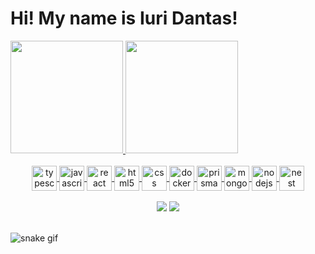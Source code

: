 <h1> Hi! My name is Iuri Dantas! </h1>

<div>
    <a href="https://github.com/iuridantas">
  <img height="180em" src="https://github-readme-stats.vercel.app/api?username=iuridantas&show_icons=true&theme=dracula"/>
  <img height="180em" src="https://github-readme-stats.vercel.app/api/top-langs/?username=iuridantas&layout=compact&theme=dracula"/>
</div>

 <br>
<div  align="center"> 
<div>
    <img align="center" height="40" width="40" alt="typescript" src="https://cdn-icons-png.flaticon.com/512/5968/5968381.png" />
    <img align="center" height="40" width="40" alt="javascript" src="https://cdn-icons-png.flaticon.com/512/5968/5968292.png" />
    <img align="center" height="40" width="40" alt="react" src="https://cdn-icons-png.flaticon.com/512/1126/1126012.png" />
    <img align="center" height="40" width="40" alt="html5" src="https://cdn-icons-png.flaticon.com/512/174/174854.png" />
    <img align="center" height="40" width="40" alt="css" src="https://cdn-icons-png.flaticon.com/512/732/732190.png" />
    <img align="center" height="40" width="40" alt="docker" src="https://cdn-icons-png.flaticon.com/512/5969/5969059.png" />
    <img align="center" height="40" width="40" alt="prisma" src="https://cdn.icon-icons.com/icons2/2148/PNG/512/prisma_icon_132076.png" />
    <img align="center" height="40" width="40" alt="mongoDB" src="https://user-images.githubusercontent.com/11978772/40430921-73d53922-5e63-11e8-8dcd-1662136c3212.png" />
    <img align="center" height="40" width="40" alt="nodejs" src="https://cdn.iconscout.com/icon/free/png-256/node-js-1174925.png" />
    <img align="center" height="40" width="40" alt="nest" src="https://user-images.githubusercontent.com/13108166/32161516-25ee8a3c-bd56-11e7-9d49-76faed577e1a.png" />
  </div>
<br>
  <div  align="center">   
  <a href="https://www.instagram.com/iuri.dantass/" target="_blank"><img src="https://img.shields.io/badge/-Instagram-%23E4405F?style=for-the-badge&logo=instagram&logoColor=white" target="_blank"></a>
  <a href="https://www.linkedin.com/in/iurimota/" target="_blank"><img src="https://img.shields.io/badge/-LinkedIn-%230077B5?style=for-the-badge&logo=linkedin&logoColor=white" target="_blank"></a>  
</div>
</br>
</div>

![snake gif](https://github.com/iuridantas/iuridantas/blob/output/github-contribution-grid-snake.gif)
